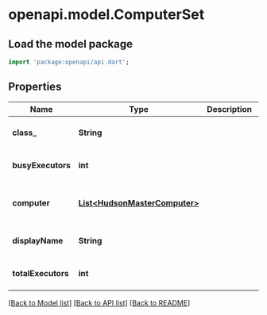 # openapi.model.ComputerSet

## Load the model package
```dart
import 'package:openapi/api.dart';
```

## Properties
Name | Type | Description | Notes
------------ | ------------- | ------------- | -------------
**class_** | **String** |  | [optional] [default to null]
**busyExecutors** | **int** |  | [optional] [default to null]
**computer** | [**List&lt;HudsonMasterComputer&gt;**](HudsonMasterComputer.md) |  | [optional] [default to const []]
**displayName** | **String** |  | [optional] [default to null]
**totalExecutors** | **int** |  | [optional] [default to null]

[[Back to Model list]](../README.md#documentation-for-models) [[Back to API list]](../README.md#documentation-for-api-endpoints) [[Back to README]](../README.md)


